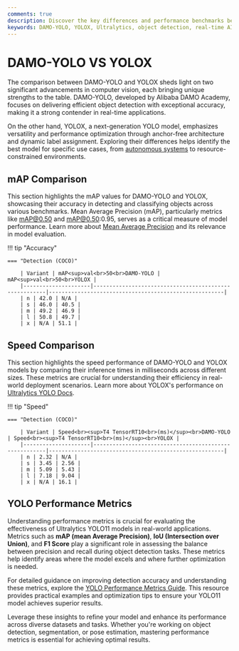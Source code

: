 ```yaml
---
comments: true
description: Discover the key differences and performance benchmarks between DAMO-YOLO and YOLOX. This comprehensive comparison explores their strengths in object detection, real-time AI applications, and suitability for edge AI and computer vision tasks. Learn how these models stack up in speed, accuracy, and efficiency to determine the best fit for your needs.
keywords: DAMO-YOLO, YOLOX, Ultralytics, object detection, real-time AI, edge AI, computer vision, model comparison
---
```


# DAMO-YOLO VS YOLOX

The comparison between DAMO-YOLO and YOLOX sheds light on two significant advancements in computer vision, each bringing unique strengths to the table. DAMO-YOLO, developed by Alibaba DAMO Academy, focuses on delivering efficient object detection with exceptional accuracy, making it a strong contender in real-time applications.

On the other hand, YOLOX, a next-generation YOLO model, emphasizes versatility and performance optimization through anchor-free architecture and dynamic label assignment. Exploring their differences helps identify the best model for specific use cases, from [autonomous systems](https://www.ultralytics.com/blog/ultralytics-yolov8-for-speed-estimation-in-computer-vision-projects) to resource-constrained environments.


## mAP Comparison

This section highlights the mAP values for DAMO-YOLO and YOLOX, showcasing their accuracy in detecting and classifying objects across various benchmarks. Mean Average Precision (mAP), particularly metrics like mAP@0.50 and mAP@0.50:0.95, serves as a critical measure of model performance. Learn more about [Mean Average Precision](https://www.ultralytics.com/glossary/mean-average-precision-map) and its relevance in model evaluation.


!!! tip "Accuracy"

	=== "Detection (COCO)"

		| Variant | mAP<sup>val<br>50<br>DAMO-YOLO | mAP<sup>val<br>50<br>YOLOX |
		|---------------------|-------------------------------------------------------|-------------------------------------------------------|
		| n | 42.0 | N/A |
		| s | 46.0 | 40.5 |
		| m | 49.2 | 46.9 |
		| l | 50.8 | 49.7 |
		| x | N/A | 51.1 |
		

## Speed Comparison

This section highlights the speed performance of DAMO-YOLO and YOLOX models by comparing their inference times in milliseconds across different sizes. These metrics are crucial for understanding their efficiency in real-world deployment scenarios. Learn more about YOLOX's performance on [Ultralytics YOLO Docs](https://docs.ultralytics.com/models/yolov7/).


!!! tip "Speed"

	=== "Detection (COCO)"

		| Variant | Speed<br><sup>T4 TensorRT10<br>(ms)</sup><br>DAMO-YOLO | Speed<br><sup>T4 TensorRT10<br>(ms)</sup><br>YOLOX |
		|---------------------|-------------------------------------------------------|-------------------------------------------------------|
		| n | 2.32 | N/A |
		| s | 3.45 | 2.56 |
		| m | 5.09 | 5.43 |
		| l | 7.18 | 9.04 |
		| x | N/A | 16.1 |

## YOLO Performance Metrics

Understanding performance metrics is crucial for evaluating the effectiveness of Ultralytics YOLO11 models in real-world applications. Metrics such as **mAP (mean Average Precision)**, **IoU (Intersection over Union)**, and **F1 Score** play a significant role in assessing the balance between precision and recall during object detection tasks. These metrics help identify areas where the model excels and where further optimization is needed.

For detailed guidance on improving detection accuracy and understanding these metrics, explore the [YOLO Performance Metrics Guide](https://docs.ultralytics.com/guides/yolo-performance-metrics/). This resource provides practical examples and optimization tips to ensure your YOLO11 model achieves superior results.

Leverage these insights to refine your model and enhance its performance across diverse datasets and tasks. Whether you're working on object detection, segmentation, or pose estimation, mastering performance metrics is essential for achieving optimal results.
 